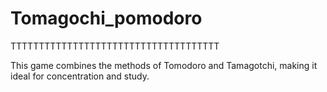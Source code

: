 # Tomagochi_pomodoro
TTTTTTTTTTTTTTTTTTTTTTTTTTTTTTTTTTTTT

This game combines the methods of Tomodoro and Tamagotchi, making it ideal for concentration and study.
